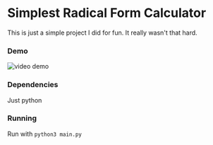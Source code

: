 # Simplest Radical Form Calculator
This is just a simple project I did for fun. It really wasn't that hard.
### Demo
![video demo](https://github.com/user-attachments/assets/cfc02d96-1a8a-44e7-9a38-fc8a23509629)
### Dependencies
Just python
### Running
Run with `python3 main.py`
